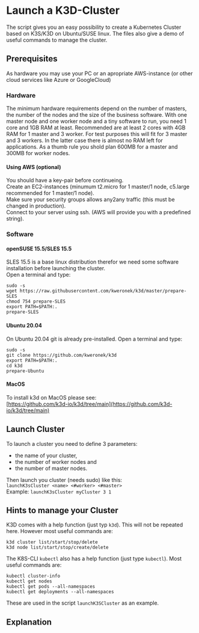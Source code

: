 # Launch a K3D-Cluster
The script gives you an easy possibility to create a Kubernetes Cluster based on K3S/K3D on Ubuntu/SUSE linux.
The files also give a demo of useful commands to manage the cluster.

## Prerequisites
As hardware you may use your PC or an apropriate AWS-instance (or other cloud services like Azure or GoogleCloud)

### Hardware
The minimum hardware requirements depend on the number of masters, the number of the nodes and the size of the business software.
With one master node and one worker node and a tiny software to run, you need 1 core and 1GB RAM at least.
Recommended are at least 2 cores with 4GB RAM for 1 master and 3 worker. For test purposes this will fit for 3 master and 3 workers. In the latter case there is almost no RAM left for applications.
As a thumb rule you shold plan 600MB for a master and 300MB for worker nodes.

#### Using AWS (optional)
You should have a key-pair before continueing.  
Create an EC2-instances (minumum t2.micro for 1 master/1 node, c5.large recommended for 1 master/1 node).  
Make sure your security groups allows any2any traffic (this must be changed in production).  
Connect to your server using ssh. (AWS will provide you with a predefined string).

### Software
#### openSUSE 15.5/SLES 15.5
SLES 15.5 is a base linux distribution therefor we need some software installation before launching the cluster.  
Open a terminal and type:
```
sudo -s 
wget https://raw.githubusercontent.com/kweronek/k3d/master/prepare-SLES
chmod 754 prepare-SLES  
export PATH=$PATH:.   
prepare-SLES  
```

#### Ubuntu 20.04
On Ubuntu 20.04 git is already pre-installed. Open a terminal and type:  
```
sudo -s
git clone https://github.com/kweronek/k3d  
export PATH=$PATH:.    
cd k3d  
prepare-Ubuntu  
```
#### MacOS
To install k3d on MacOS please see:  
[https://github.com/k3d-io/k3d/tree/main](https://github.com/k3d-io/k3d/tree/main)

## Launch Cluster
To launch a cluster you need to define 3 parameters:
* the name of your cluster,
* the number of worker nodes and
* the number of master nodes.

Then launch you cluster (needs sudo) like this:  
`launchK3sCluster <name> <#worker> <#master>`  
Example: `launchK3sCluster myCluster 3 1`

## Hints to manage your Cluster
K3D comes with a help function (just typ `k3d`). This will not be repeated here. However most useful commands are:
```
k3d cluster list/start/stop/delete  
k3d node list/start/stop/create/delete 
```

The K8S-CLI `kubectl` also has a help function (just type `kubectl`). Most useful commands are:
```
kubectl cluster-info  
kubectl get nodes  
kubectl get pods --all-namespaces  
kubectl get deployments --all-namespaces  
```
These are used in the script `launchK3SCluster` as an example.

## Explanation


